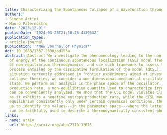 ```yaml
---
title: Characterizing the Spontaneous Collapse of a Wavefunction through Entropy Production
authors:
- Simone Artini
- Mauro Paternostro
date: '2023-12-01'
publishDate: '2024-03-26T21:10:26.433963Z'
publication_types:
- article-journal
publication: '*New Journal of Physics*'
doi: 10.1088/1367-2630/ad153a
abstract: Abstract We investigate the phenomenology leading to the non-conservation
  of energy of the continuous spontaneous localization (CSL) model from the viewpoint
  of non-equilibrium thermodynamics, and use such framework to assess the equilibration
  process entailed by the dissipative formulation of the model (dCSL). As a paradigmatic
  situation currently addressed in frontier experiments aimed at investigating possible
  collapse theories, we consider a one-dimensional mechanical oscillator in a thermal
  state. We perform our analysis in the phase space of the oscillator, where the entropy
  production rate, a non-equilibrium quantity used to characterize irreversibility,
  can be conveniently analyzed. We show that the CSL model violates Clausius law,
  as it exhibits a negative entropy production rate, while the dCSL model reaches
  equilibrium consistently only under certain dynamical conditions, thus allowing
  us to identify the values---in the parameter space---where the latter mechanism
  can be faithfully used to describe a thermodynamically consistent phenomenon.
links:
- name: arXiv
  url: https://arxiv.org/abs/2310.12675
---
```

